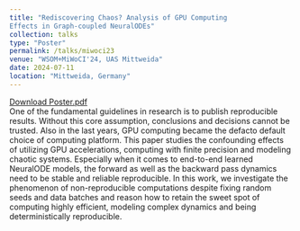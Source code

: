 ```yaml
---
title: "Rediscovering Chaos? Analysis of GPU Computing
Effects in Graph-coupled NeuralODEs"
collection: talks
type: "Poster"
permalink: /talks/miwoci23
venue: "WSOM+MiWoCI'24, UAS Mittweida"
date: 2024-07-11
location: "Mittweida, Germany"
---
```


[Download Poster.pdf](https://simonheilig.github.io/files/poster_miwoci_2024.pdf)<br>
One of the fundamental guidelines in research is to publish reproducible results. Without this core assumption, conclusions and decisions cannot be trusted. Also in the last years, GPU computing became the defacto default choice of computing platform. This paper studies the confounding effects of utilizing GPU accelerations, computing with finite precision and modeling chaotic systems. Especially when it comes to end-to-end learned NeuralODE models, the forward as well as the backward pass dynamics need to be stable and reliable reproducible. In this work, we investigate the phenomenon of non-reproducible computations despite fixing random seeds and data batches and reason how to retain the sweet spot of computing highly efficient, modeling complex dynamics and being deterministically reproducible.
